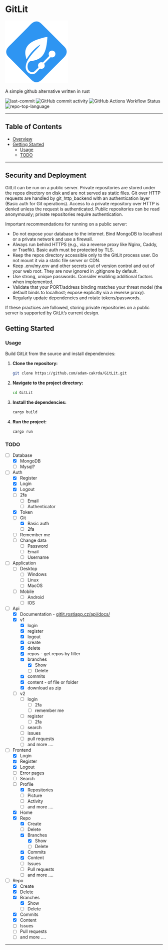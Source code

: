 # GitLit
![logo](https://raw.githubusercontent.com/adam-cakrda/GitLit/refs/heads/master/public/gitlit.svg)

A simple github alternative written in rust

![last-commit](https://img.shields.io/github/last-commit/adam-cakrda/GitLit?style=flat&logo=git&logoColor=white&color=0080ff)
![GitHub commit activity](https://img.shields.io/github/commit-activity/t/adam-cakrda/GitLit)
![GitHub Actions Workflow Status](https://img.shields.io/github/actions/workflow/status/adam-cakrda/GitLit/.github%2Fworkflows%2Frust.yml)
![repo-top-language](https://img.shields.io/github/languages/top/adam-cakrda/GitLit?style=flat&color=0080ff)

---

## Table of Contents
- [Overview](#GitLit)
- [Getting Started](#getting-started)
    - [Usage](#usage)
    - [TODO](#todo)

---

## Security and Deployment

GitLit can be run on a public server. Private repositories are stored under the repos directory on disk and are not served as static files. Git over HTTP requests are handled by git_http_backend with an authentication layer (Basic auth for Git operations). Access to a private repository over HTTP is denied unless the request is authenticated. Public repositories can be read anonymously; private repositories require authentication.

Important recommendations for running on a public server:
- Do not expose your database to the internet. Bind MongoDB to localhost or a private network and use a firewall.
- Always run behind HTTPS (e.g., via a reverse proxy like Nginx, Caddy, or Traefik). Basic auth must be protected by TLS.
- Keep the repos directory accessible only to the GitLit process user. Do not mount it via a static file server or CDN.
- Keep .env/my.env and other secrets out of version control and out of your web root. They are now ignored in .gitignore by default.
- Use strong, unique passwords. Consider enabling additional factors when implemented.
- Validate that your PORT/address binding matches your threat model (the default binds to localhost; expose explicitly via a reverse proxy).
- Regularly update dependencies and rotate tokens/passwords.

If these practices are followed, storing private repositories on a public server is supported by GitLit’s current design.

## Getting Started

### Usage
Build GitLit from the source and install dependencies:

1. **Clone the repository:**
   ```sh
   git clone https://github.com/adam-cakrda/GitLit.git
   ```

2. **Navigate to the project directory:**
   ```sh
   cd GitLit
   ```

3. **Install the dependencies:**
   ```sh
   cargo build
   ```

4. **Run the project:**
   ```sh
   cargo run
   ```

### TODO

- [ ] Database
    - [x] MongoDB
    - [ ] Mysql? 
  
- [ ] Auth
    - [x] Register
    - [x] Login
    - [x] Logout
    - [ ] 2fa
        - [ ] Email
        - [ ] Authenticator
    - [x] Token
    - [ ] Git
        - [x] Basic auth
        - [ ] 2fa
    - [ ] Remember me
    - [ ] Change data
        - [ ] Password
        - [ ] Email
        - [ ] Username

- [ ] Application
    - [ ] Desktop 
        - [ ] Windows
        - [ ] Linux
        - [ ] MacOS
    - [ ] Mobile
        - [ ] Android
        - [ ] IOS
      
- [ ] Api
    - [x] Documentation - [gitlit.rostiapp.cz/api/docs/](https://gitlit.rostiapp.cz/api/docs/)
    - [x] v1
        - [x] login
        - [x] register
        - [x] logout
        - [x] create
        - [x] delete
        - [x] repos - get repos by filter
        - [x] branches
          - [x] Show
          - [ ] Delete
        - [x] commits
        - [x] content - of file or folder
        - [x] download as zip
    - [ ] v2
        - [ ] login
          - [ ] 2fa
          - [ ] remember me
        - [ ] register
            - [ ] 2fa
        - [ ] search
        - [ ] issues
        - [ ] pull requests
        - [ ] and more ....
      
- [ ] Frontend
    - [x] Login
    - [x] Register
    - [x] Logout
    - [ ] Error pages
    - [ ] Search
    - [ ] Profile
        - [x] Repositories
        - [ ] Picture
        - [ ] Activity
        - [ ] and more ....
    - [x] Home
    - [x] Repo
      - [x] Create
      - [ ] Delete
      - [x] Branches
        - [x] Show
        - [ ] Delete
      - [x] Commits
      - [x] Content
      - [ ] Issues
      - [ ] Pull requests
      - [ ] and more ....
  
- [ ] Repo
    - [x] Create
    - [x] Delete
    - [x] Branches
      - [x] Show
      - [ ] Delete
    - [x] Commits
    - [x] Content
    - [ ] Issues
    - [ ] Pull requests
    - [ ] and more ....

---

